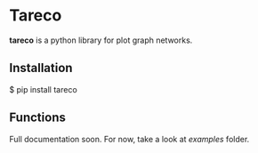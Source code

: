 # Tareco

**tareco** is a python library for plot graph networks.

## Installation

$ pip install tareco

## Functions

Full documentation soon. For now, take a look at *examples* folder.
